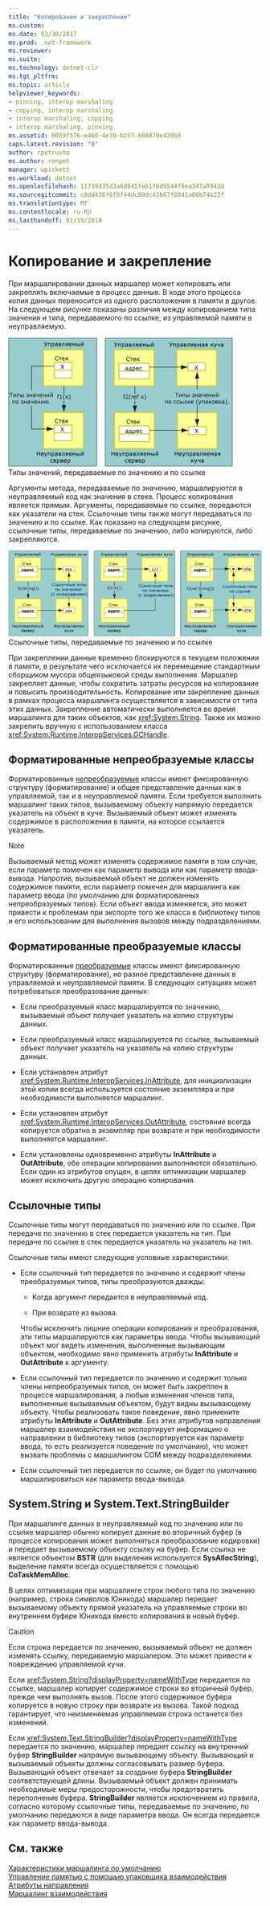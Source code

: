 ```yaml
---
title: "Копирование и закрепление"
ms.custom: 
ms.date: 03/30/2017
ms.prod: .net-framework
ms.reviewer: 
ms.suite: 
ms.technology: dotnet-clr
ms.tgt_pltfrm: 
ms.topic: article
helpviewer_keywords:
- pinning, interop marshaling
- copying, interop marshaling
- interop marshaling, copying
- interop marshaling, pinning
ms.assetid: 0059f576-e460-4e70-b257-668870e420b8
caps.latest.revision: "8"
author: rpetrusha
ms.author: ronpet
manager: wpickett
ms.workload: dotnet
ms.openlocfilehash: 11739d35d3a6d845feb1f6d9544f6ea347a9942d
ms.sourcegitcommit: c0dd436f6f8f44dc80dc43b07f6841a00b74b23f
ms.translationtype: MT
ms.contentlocale: ru-RU
ms.lasthandoff: 01/19/2018
---
```

# <a name="copying-and-pinning"></a>Копирование и закрепление
При маршалировании данных маршалер может копировать или закреплять включаемые в процесс данные. В ходе этого процесса копия данных переносится из одного расположения в памяти в другое. На следующем рисунке показаны различия между копированием типа значения и типа, передаваемого по ссылке, из управляемой памяти в неуправляемую.  
  
 ![Типы значений, передаваемые по значению и по ссылке](../../../docs/framework/interop/media/interopmarshalcopy.gif "interopmarshalcopy")  
Типы значений, передаваемые по значению и по ссылке  
  
 Аргументы метода, передаваемые по значению, маршалируются в неуправляемый код как значения в стеке. Процесс копирования является прямым. Аргументы, передаваемые по ссылке, передаются как указатели на стек. Ссылочные типы также могут передаваться по значению и по ссылке. Как показано на следующем рисунке, ссылочные типы, передаваемые по значению, либо копируются, либо закрепляются.  
  
 ![COM-взаимодействие](../../../docs/framework/interop/media/interopmarshalpin.gif "interopmarshalpin")  
Ссылочные типы, передаваемые по значению и по ссылке  
  
 При закреплении данные временно блокируются в текущем положении в памяти, в результате чего исключается их перемещение стандартным сборщиком мусора общеязыковой среды выполнения. Маршалер закрепляет данные, чтобы сократить затраты ресурсов на копирование и повысить производительность. Копирование или закрепление данных в рамках процесса маршалинга осуществляется в зависимости от типа этих данных.  Закрепление автоматически выполняется во время маршалинга для таких объектов, как <xref:System.String>. Также их можно закрепить вручную с использованием класса <xref:System.Runtime.InteropServices.GCHandle>.  
  
## <a name="formatted-blittable-classes"></a>Форматированные непреобразуемые классы  
 Форматированные [непреобразуемые](../../../docs/framework/interop/blittable-and-non-blittable-types.md) классы имеют фиксированную структуру (форматирование) и общее представление данных как в управляемой, так и в неуправляемой памяти. Если требуется выполнить маршалинг таких типов, вызываемому объекту напрямую передается указатель на объект в куче. Вызываемый объект может изменять содержимое в расположении в памяти, на которое ссылается указатель.  
  
> [!NOTE]
>  Вызываемый метод может изменять содержимое памяти в том случае, если параметр помечен как параметр вывода или как параметр ввода-вывода. Напротив, вызываемый объект не должен изменять содержимое памяти, если параметр помечен для маршалинга как параметр ввода (по умолчанию для форматированных непреобразуемых типов). Если объект ввода изменяется, это может привести к проблемам при экспорте того же класса в библиотеку типов и его использовании для выполнения вызовов между подразделениями.  
  
## <a name="formatted-non-blittable-classes"></a>Форматированные преобразуемые классы  
 Форматированные [преобразуемые](../../../docs/framework/interop/blittable-and-non-blittable-types.md) классы имеют фиксированную структуру (форматирование), но разное представление данных в управляемой и неуправляемой памяти. В следующих ситуациях может потребоваться преобразование данных:  
  
-   Если преобразуемый класс маршалируется по значению, вызываемый объект получает указатель на копию структуры данных.  
  
-   Если преобразуемый класс маршалируется по ссылке, вызываемый объект получает указатель на указатель на копию структуры данных.  
  
-   Если установлен атрибут <xref:System.Runtime.InteropServices.InAttribute>, для инициализации этой копии всегда используется состояние экземпляра и при необходимости выполняется маршалинг.  
  
-   Если установлен атрибут <xref:System.Runtime.InteropServices.OutAttribute>, состояние всегда копируется обратно в экземпляр при возврате и при необходимости выполняется маршалинг.  
  
-   Если установлены одновременно атрибуты **InAttribute** и **OutAttribute**, обе операции копирования выполняются обязательно. Если один из атрибутов опущен, в целях оптимизации маршалер может исключить другую операцию копирования.  
  
## <a name="reference-types"></a>Ссылочные типы  
 Ссылочные типы могут передаваться по значению или по ссылке. При передаче по значению в стек передается указатель на тип. При передаче по ссылке в стек передается указатель на указатель на тип.  
  
 Ссылочные типы имеют следующие условные характеристики:  
  
-   Если ссылочный тип передается по значению и содержит члены преобразуемых типов, типы преобразуются дважды:  
  
    -   Когда аргумент передается в неуправляемый код.  
  
    -   При возврате из вызова.  
  
     Чтобы исключить лишние операции копирования и преобразования, эти типы маршалируются как параметры ввода. Чтобы вызывающий объект мог видеть изменения, выполненные вызывающим объектом, необходимо явно применить атрибуты **InAttribute** и **OutAttribute** к аргументу.  
  
-   Если ссылочный тип передается по значению и содержит только члены непреобразуемых типов, он может быть закреплен в процессе маршалирования, а любые изменения членов типа, выполненные вызываемым объектом, будут видны вызывающему объекту. Чтобы реализовать такое поведение, явно примените атрибуты **InAttribute** и **OutAttribute**. Без этих атрибутов направления маршалер взаимодействия не экспортирует информацию о направлении в библиотеку типов (экспортируется как параметр ввода, то есть реализуется поведение по умолчанию), что может вызвать проблемы с маршалингом COM между подразделениями.  
  
-   Если ссылочный тип передается по ссылке, он будет по умолчанию маршалироваться как параметр ввода-вывода.  
  
## <a name="systemstring-and-systemtextstringbuilder"></a>System.String и System.Text.StringBuilder  
 При маршалинге данных в неуправляемый код по значению или по ссылке маршалер обычно копирует данные во вторичный буфер (в процессе копирования может выполняться преобразование кодировки) и передает вызываемому объекту ссылку на буфер. Если ссылка не является объектом **BSTR** (для выделения используется **SysAllocString**), выделение памяти всегда осуществляется с помощью **CoTaskMemAlloc**.  
  
 В целях оптимизации при маршалинге строк любого типа по значению (например, строка символов Юникода) маршалер передает вызываемому объекту прямой указатель на управляемые строки во внутреннем буфере Юникода вместо копирования в новый буфер.  
  
> [!CAUTION]
>  Если строка передается по значению, вызываемый объект не должен изменять ссылку, передаваемую маршалером. Это может привести к повреждению управляемой кучи.  
  
 Если <xref:System.String?displayProperty=nameWithType> передается по ссылке, маршалер копирует содержимое строки во вторичный буфер, прежде чем выполнять вызов. После этого содержимое буфера копируется в новую строку при возврате из вызова. Такой подход гарантирует, что неизменяемая управляемая строка останется без изменений.  
  
 Если <xref:System.Text.StringBuilder?displayProperty=nameWithType> передается по значению, маршалер передает ссылку на внутренний буфер **StringBuilder** напрямую вызывающему объекту. Вызывающий и вызываемый объекты должны согласовывать размер буфера. Вызывающий объект отвечает за создание буфера **StringBuilder** соответствующей длины. Вызываемый объект должен принимать необходимые меры предосторожности, чтобы предотвратить переполнение буфера. **StringBuilder** является исключением из правила, согласно которому ссылочные типы, передаваемые по значению, по умолчанию передаются в виде параметра ввода. Он всегда передается как параметр ввода-вывода.  
  
## <a name="see-also"></a>См. также  
 [Характеристики маршалинга по умолчанию](../../../docs/framework/interop/default-marshaling-behavior.md)  
 [Управление памятью с помощью упаковщика взаимодействия](http://msdn.microsoft.com/library/417206ce-ee3e-4619-9529-0c0b686c7bee)  
 [Атрибуты направления](http://msdn.microsoft.com/library/241ac5b5-928e-4969-8f58-1dbc048f9ea2)  
 [Маршалинг взаимодействия](../../../docs/framework/interop/interop-marshaling.md)
